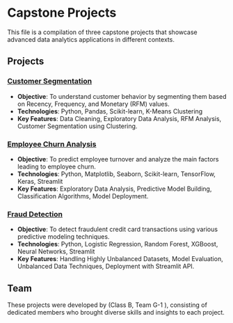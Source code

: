 #  Capstone Projects

This file is a compilation of three capstone projects that showcase advanced data analytics applications in different contexts.

## Projects

### [Customer Segmentation](Customer_Segmentation)

- **Objective**: To understand customer behavior by segmenting them based on Recency, Frequency, and Monetary (RFM) values.
- **Technologies**: Python, Pandas, Scikit-learn, K-Means Clustering
- **Key Features**: Data Cleaning, Exploratory Data Analysis, RFM Analysis, Customer Segmentation using Clustering.

### [Employee Churn Analysis](Employee_Churn)

- **Objective**: To predict employee turnover and analyze the main factors leading to employee churn.
- **Technologies**: Python, Matplotlib, Seaborn, Scikit-learn, TensorFlow, Keras, Streamlit
- **Key Features**: Exploratory Data Analysis, Predictive Model Building, Classification Algorithms, Model Deployment.

### [Fraud Detection](Fraud_Detection)

- **Objective**: To detect fraudulent credit card transactions using various predictive modeling techniques.
- **Technologies**: Python, Logistic Regression, Random Forest, XGBoost, Neural Networks, Streamlit
- **Key Features**: Handling Highly Unbalanced Datasets, Model Evaluation, Unbalanced Data Techniques, Deployment with Streamlit API.


## Team

These projects were developed by (Class B, Team G-1 ), consisting of dedicated members who brought diverse skills and insights to each project. 
